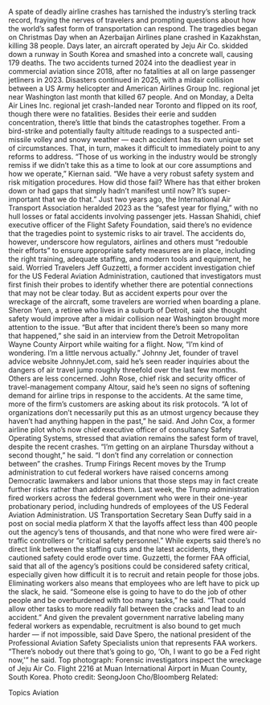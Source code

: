 A spate of deadly airline crashes has tarnished the industry’s sterling track record, fraying the nerves of travelers and prompting questions about how the world’s safest form of transportation can respond.
The tragedies began on Christmas Day when an Azerbaijan Airlines plane crashed in Kazakhstan, killing 38 people. Days later, an aircraft operated by Jeju Air Co. skidded down a runway in South Korea and smashed into a concrete wall, causing 179 deaths. The two accidents turned 2024 into the deadliest year in commercial aviation since 2018, after no fatalities at all on large passenger jetliners in 2023.
Disasters continued in 2025, with a midair collision between a US Army helicopter and American Airlines Group Inc. regional jet near Washington last month that killed 67 people. And on Monday, a Delta Air Lines Inc. regional jet crash-landed near Toronto and flipped on its roof, though there were no fatalities.
Besides their eerie and sudden concentration, there’s little that binds the catastrophes together. From a bird-strike and potentially faulty altitude readings to a suspected anti-missile volley and snowy weather — each accident has its own unique set of circumstances. That, in turn, makes it difficult to immediately point to any reforms to address.
“Those of us working in the industry would be strongly remiss if we didn’t take this as a time to look at our core assumptions and how we operate,” Kiernan said. “We have a very robust safety system and risk mitigation procedures. How did those fail? Where has that either broken down or had gaps that simply hadn’t manifest until now? It’s super-important that we do that.”
Just two years ago, the International Air Transport Association heralded 2023 as the “safest year for flying,” with no hull losses or fatal accidents involving passenger jets.
Hassan Shahidi, chief executive officer of the Flight Safety Foundation, said there’s no evidence that the tragedies point to systemic risks to air travel. The accidents do, however, underscore how regulators, airlines and others must “redouble their efforts” to ensure appropriate safety measures are in place, including the right training, adequate staffing, and modern tools and equipment, he said.
Worried Travelers
Jeff Guzzetti, a former accident investigation chief for the US Federal Aviation Administration, cautioned that investigators must first finish their probes to identify whether there are potential connections that may not be clear today. But as accident experts pour over the wreckage of the aircraft, some travelers are worried when boarding a plane.
Sheron Yuen, a retiree who lives in a suburb of Detroit, said she thought safety would improve after a midair collision near Washington brought more attention to the issue.
“But after that incident there’s been so many more that happened,” she said in an interview from the Detroit Metropolitan Wayne County Airport while waiting for a flight. Now, “I’m kind of wondering. I’m a little nervous actually.”
Johnny Jet, founder of travel advice website JohnnyJet.com, said he’s seen reader inquiries about the dangers of air travel jump roughly threefold over the last few months.
Others are less concerned. John Rose, chief risk and security officer of travel-management company Altour, said he’s seen no signs of softening demand for airline trips in response to the accidents. At the same time, more of the firm’s customers are asking about its risk protocols.
“A lot of organizations don’t necessarily put this as an utmost urgency because they haven’t had anything happen in the past,” he said.
And John Cox, a former airline pilot who’s now chief executive officer of consultancy Safety Operating Systems, stressed that aviation remains the safest form of travel, despite the recent crashes.
“I’m getting on an airplane Thursday without a second thought,” he said. “I don’t find any correlation or connection between” the crashes.
Trump Firings
Recent moves by the Trump administration to cut federal workers have raised concerns among Democratic lawmakers and labor unions that those steps may in fact create further risks rather than address them.
Last week, the Trump administration fired workers across the federal government who were in their one-year probationary period, including hundreds of employees of the US Federal Aviation Administration.
US Transportation Secretary Sean Duffy said in a post on social media platform X that the layoffs affect less than 400 people out the agency’s tens of thousands, and that none who were fired were air-traffic controllers or “critical safety personnel.”
While experts said there’s no direct link between the staffing cuts and the latest accidents, they cautioned safety could erode over time.
Guzzetti, the former FAA official, said that all of the agency’s positions could be considered safety critical, especially given how difficult it is to recruit and retain people for those jobs. Eliminating workers also means that employees who are left have to pick up the slack, he said.
“Someone else is going to have to do the job of other people and be overburdened with too many tasks,” he said. “That could allow other tasks to more readily fall between the cracks and lead to an accident.”
And given the prevalent government narrative labeling many federal workers as expendable, recruitment is also bound to get much harder — if not impossible, said Dave Spero, the national president of the Professional Aviation Safety Specialists union that represents FAA workers.
“There’s nobody out there that’s going to go, ‘Oh, I want to go be a Fed right now,'” he said.
Top photograph: Forensic investigators inspect the wreckage of Jeju Air Co. Flight 2216 at Muan International Airport in Muan County, South Korea. Photo credit: SeongJoon Cho/Bloomberg
Related:

Topics
Aviation
